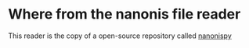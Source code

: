 # Where from the nanonis file reader
This reader is the copy of a open-source repository called [nanonispy](https://github.com/ramav87/nanonispy.git)
